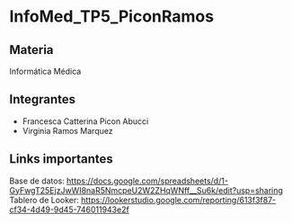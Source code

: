# InfoMed_TP5_PiconRamos

## Materia
Informática Médica

## Integrantes
- Francesca Catterina Picon Abucci
- Virginia Ramos Marquez

## Links importantes
Base de datos: https://docs.google.com/spreadsheets/d/1-GyFwgT25EjzJwWI8naR5NmcpeU2W2ZHqWNff__Su6k/edit?usp=sharing
Tablero de Looker: https://lookerstudio.google.com/reporting/613f3f87-cf34-4d49-9d45-746011943e2f
